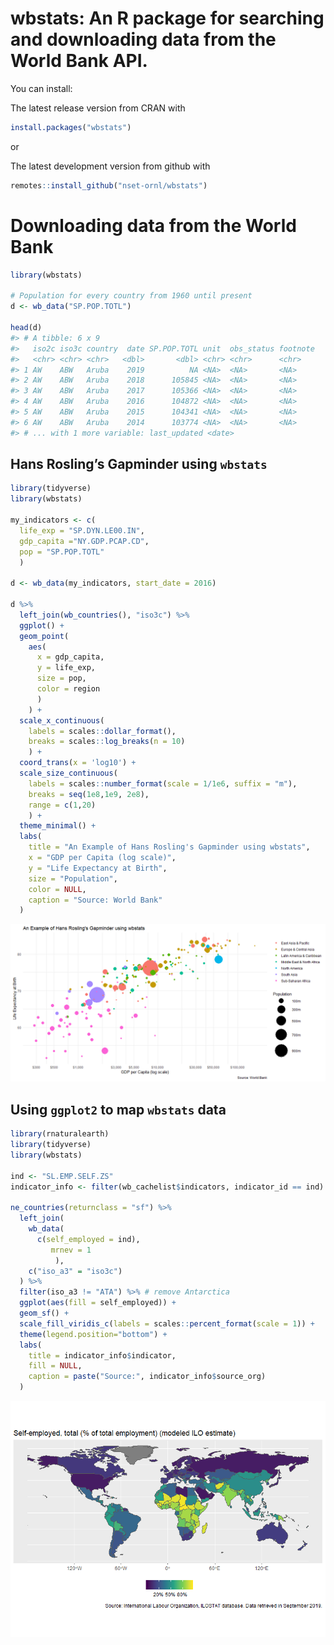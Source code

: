 <!-- README.md is generated from README.Rmd. Please edit that file -->

wbstats: An R package for searching and downloading data from the World Bank API.
=================================================================================

You can install:

The latest release version from CRAN with

``` r
install.packages("wbstats")
```

or

The latest development version from github with

``` r
remotes::install_github("nset-ornl/wbstats")
```

Downloading data from the World Bank
====================================

``` r
library(wbstats)

# Population for every country from 1960 until present
d <- wb_data("SP.POP.TOTL")
    
head(d)
#> # A tibble: 6 x 9
#>   iso2c iso3c country  date SP.POP.TOTL unit  obs_status footnote
#>   <chr> <chr> <chr>   <dbl>       <dbl> <chr> <chr>      <chr>   
#> 1 AW    ABW   Aruba    2019          NA <NA>  <NA>       <NA>    
#> 2 AW    ABW   Aruba    2018      105845 <NA>  <NA>       <NA>    
#> 3 AW    ABW   Aruba    2017      105366 <NA>  <NA>       <NA>    
#> 4 AW    ABW   Aruba    2016      104872 <NA>  <NA>       <NA>    
#> 5 AW    ABW   Aruba    2015      104341 <NA>  <NA>       <NA>    
#> 6 AW    ABW   Aruba    2014      103774 <NA>  <NA>       <NA>    
#> # ... with 1 more variable: last_updated <date>
```

Hans Rosling’s Gapminder using `wbstats`
----------------------------------------

``` r
library(tidyverse)
library(wbstats)

my_indicators <- c(
  life_exp = "SP.DYN.LE00.IN", 
  gdp_capita ="NY.GDP.PCAP.CD", 
  pop = "SP.POP.TOTL"
  )

d <- wb_data(my_indicators, start_date = 2016)

d %>%
  left_join(wb_countries(), "iso3c") %>%
  ggplot() +
  geom_point(
    aes(
      x = gdp_capita, 
      y = life_exp, 
      size = pop, 
      color = region
      )
    ) +
  scale_x_continuous(
    labels = scales::dollar_format(),
    breaks = scales::log_breaks(n = 10)
    ) +
  coord_trans(x = 'log10') +
  scale_size_continuous(
    labels = scales::number_format(scale = 1/1e6, suffix = "m"),
    breaks = seq(1e8,1e9, 2e8),
    range = c(1,20)
    ) +
  theme_minimal() +
  labs(
    title = "An Example of Hans Rosling's Gapminder using wbstats",
    x = "GDP per Capita (log scale)",
    y = "Life Expectancy at Birth",
    size = "Population",
    color = NULL,
    caption = "Source: World Bank"
  ) 
```

![](man/figures/readme-chart-1.png)

Using `ggplot2` to map `wbstats` data
-------------------------------------

``` r
library(rnaturalearth)
library(tidyverse)
library(wbstats)

ind <- "SL.EMP.SELF.ZS"
indicator_info <- filter(wb_cachelist$indicators, indicator_id == ind)

ne_countries(returnclass = "sf") %>%
  left_join(
    wb_data(
      c(self_employed = ind), 
         mrnev = 1
          ),
    c("iso_a3" = "iso3c")
  ) %>%
  filter(iso_a3 != "ATA") %>% # remove Antarctica
  ggplot(aes(fill = self_employed)) +
  geom_sf() +
  scale_fill_viridis_c(labels = scales::percent_format(scale = 1)) +
  theme(legend.position="bottom") +
  labs(
    title = indicator_info$indicator,
    fill = NULL,
    caption = paste("Source:", indicator_info$source_org) 
  )
```

<img src="man/figures/ggplot2-1.png" style="display: block; margin: auto;" />

